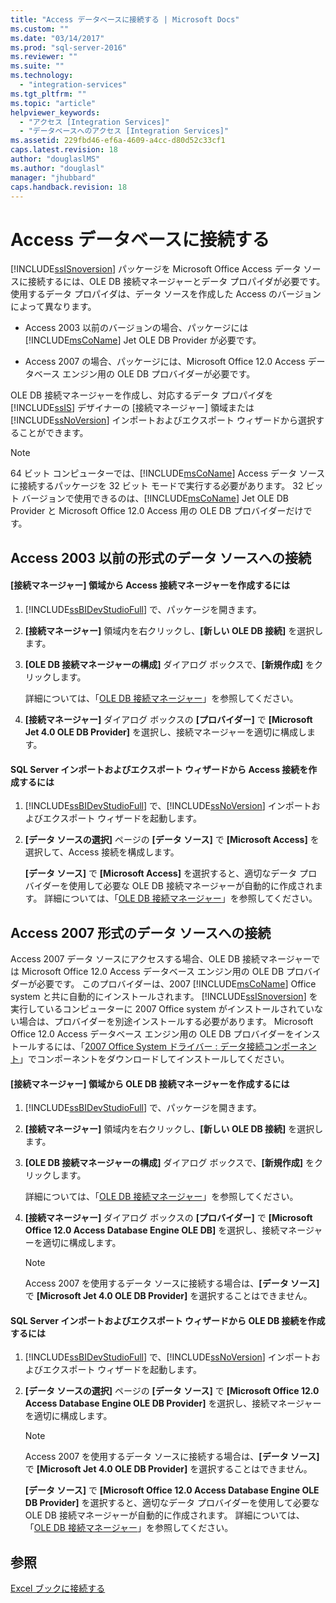 ```yaml
---
title: "Access データベースに接続する | Microsoft Docs"
ms.custom: ""
ms.date: "03/14/2017"
ms.prod: "sql-server-2016"
ms.reviewer: ""
ms.suite: ""
ms.technology: 
  - "integration-services"
ms.tgt_pltfrm: ""
ms.topic: "article"
helpviewer_keywords: 
  - "アクセス [Integration Services]"
  - "データベースへのアクセス [Integration Services]"
ms.assetid: 229fbd46-ef6a-4609-a4cc-d80d52c33cf1
caps.latest.revision: 18
author: "douglaslMS"
ms.author: "douglasl"
manager: "jhubbard"
caps.handback.revision: 18
---
```

# Access データベースに接続する
  [!INCLUDE[ssISnoversion](../../includes/ssisnoversion-md.md)] パッケージを Microsoft Office Access データ ソースに接続するには、OLE DB 接続マネージャーとデータ プロパイダが必要です。 使用するデータ プロパイダは、データ ソースを作成した Access のバージョンによって異なります。  
  
-   Access 2003 以前のバージョンの場合、パッケージには [!INCLUDE[msCoName](../../includes/msconame-md.md)] Jet OLE DB Provider が必要です。  
  
-   Access 2007 の場合、パッケージには、Microsoft Office 12.0 Access データベース エンジン用の OLE DB プロバイダーが必要です。  
  
 OLE DB 接続マネージャーを作成し、対応するデータ プロパイダを [!INCLUDE[ssIS](../../includes/ssis-md.md)] デザイナーの [接続マネージャー] 領域または [!INCLUDE[ssNoVersion](../../includes/ssnoversion-md.md)] インポートおよびエクスポート ウィザードから選択することができます。  
  
> [!NOTE]  
>  64 ビット コンピューターでは、[!INCLUDE[msCoName](../../includes/msconame-md.md)] Access データ ソースに接続するパッケージを 32 ビット モードで実行する必要があります。 32 ビット バージョンで使用できるのは、[!INCLUDE[msCoName](../../includes/msconame-md.md)] Jet OLE DB Provider と Microsoft Office 12.0 Access 用の OLE DB プロバイダーだけです。  
  
## Access 2003 以前の形式のデータ ソースへの接続  
  
#### [接続マネージャー] 領域から Access 接続マネージャーを作成するには  
  
1.  [!INCLUDE[ssBIDevStudioFull](../../includes/ssbidevstudiofull-md.md)] で、パッケージを開きます。  
  
2.  **[接続マネージャー]** 領域内を右クリックし、**[新しい OLE DB 接続]** を選択します。  
  
3.  **[OLE DB 接続マネージャーの構成]** ダイアログ ボックスで、**[新規作成]** をクリックします。  
  
     詳細については、「[OLE DB 接続マネージャー](../../integration-services/connection-manager/ole-db-connection-manager.md)」を参照してください。  
  
4.  **[接続マネージャー]** ダイアログ ボックスの **[プロバイダー]** で **[Microsoft Jet 4.0 OLE DB Provider]** を選択し、接続マネージャーを適切に構成します。  
  
#### SQL Server インポートおよびエクスポート ウィザードから Access 接続を作成するには  
  
1.  [!INCLUDE[ssBIDevStudioFull](../../includes/ssbidevstudiofull-md.md)] で、[!INCLUDE[ssNoVersion](../../includes/ssnoversion-md.md)] インポートおよびエクスポート ウィザードを起動します。  
  
2.  **[データ ソースの選択]** ページの **[データ ソース]** で **[Microsoft Access]** を選択して、Access 接続を構成します。  
  
     **[データ ソース]** で **[Microsoft Access]** を選択すると、適切なデータ プロバイダーを使用して必要な OLE DB 接続マネージャーが自動的に作成されます。 詳細については、「[OLE DB 接続マネージャー](../../integration-services/connection-manager/ole-db-connection-manager.md)」を参照してください。  
  
## Access 2007 形式のデータ ソースへの接続  
 Access 2007 データ ソースにアクセスする場合、OLE DB 接続マネージャーでは Microsoft Office 12.0 Access データベース エンジン用の OLE DB プロバイダーが必要です。 このプロバイダーは、2007 [!INCLUDE[msCoName](../../includes/msconame-md.md)] Office system と共に自動的にインストールされます。 [!INCLUDE[ssISnoversion](../../includes/ssisnoversion-md.md)] を実行しているコンピューターに 2007 Office system がインストールされていない場合は、プロバイダーを別途インストールする必要があります。 Microsoft Office 12.0 Access データベース エンジン用の OLE DB プロバイダーをインストールするには、「[2007 Office System ドライバー : データ接続コンポーネント](http://go.microsoft.com/fwlink/?LinkId=98155)」でコンポーネントをダウンロードしてインストールしてください。  
  
#### [接続マネージャー] 領域から OLE DB 接続マネージャーを作成するには  
  
1.  [!INCLUDE[ssBIDevStudioFull](../../includes/ssbidevstudiofull-md.md)] で、パッケージを開きます。  
  
2.  **[接続マネージャー]** 領域内を右クリックし、**[新しい OLE DB 接続]** を選択します。  
  
3.  **[OLE DB 接続マネージャーの構成]** ダイアログ ボックスで、**[新規作成]** をクリックします。  
  
     詳細については、「[OLE DB 接続マネージャー](../../integration-services/connection-manager/ole-db-connection-manager.md)」を参照してください。  
  
4.  **[接続マネージャー]** ダイアログ ボックスの **[プロバイダー]** で **[Microsoft Office 12.0 Access Database Engine OLE DB]** を選択し、接続マネージャーを適切に構成します。  
  
    > [!NOTE]  
    >  Access 2007 を使用するデータ ソースに接続する場合は、**[データ ソース]** で **[Microsoft Jet 4.0 OLE DB Provider]** を選択することはできません。  
  
#### SQL Server インポートおよびエクスポート ウィザードから OLE DB 接続を作成するには  
  
1.  [!INCLUDE[ssBIDevStudioFull](../../includes/ssbidevstudiofull-md.md)] で、[!INCLUDE[ssNoVersion](../../includes/ssnoversion-md.md)] インポートおよびエクスポート ウィザードを起動します。  
  
2.  **[データ ソースの選択]** ページの **[データ ソース]** で **[Microsoft Office 12.0 Access Database Engine OLE DB Provider]** を選択し、接続マネージャーを適切に構成します。  
  
    > [!NOTE]  
    >  Access 2007 を使用するデータ ソースに接続する場合は、**[データ ソース]** で **[Microsoft Jet 4.0 OLE DB Provider]** を選択することはできません。  
  
     **[データ ソース]** で **[Microsoft Office 12.0 Access Database Engine OLE DB Provider]** を選択すると、適切なデータ プロバイダーを使用して必要な OLE DB 接続マネージャーが自動的に作成されます。 詳細については、「[OLE DB 接続マネージャー](../../integration-services/connection-manager/ole-db-connection-manager.md)」を参照してください。  
  
## 参照  
 [Excel ブックに接続する](../../integration-services/connection-manager/connect-to-an-excel-workbook.md)  
  
  
